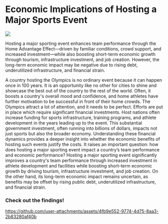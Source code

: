 # Economic Implications of Hosting a Major Sports Event 

![](https://upload.wikimedia.org/wikipedia/commons/thumb/a/a7/Olympic_flag.svg/255px-Olympic_flag.svg.png)

Hosting a major sporting event enhances team performance through the Home Advantage Effect—driven by familiar conditions, crowd support, and increased investment—while also boosting short-term economic growth through tourism, infrastructure investment, and job creation. However, the long-term economic impact may be negative due to rising debt, underutilized infrastructure, and financial strain. 

A country hosting the Olympics is no ordinary event because it can happen once in 100 years. It is an opportunity like no other for cities to shine and showcase the best out of the country to the rest of the world. Often, it boosts a country's overall mood and confidence, and home athletes have further motivation to be successful in front of their home crowds. The Olympics attract a lot of attention, and it needs to be perfect. Efforts are put in place which require significant financial investments. Host nations often increase funding for sports infrastructure, training programs, and athlete development in the years leading up to the event. This substantial government investment, often running into billions of dollars, impacts not just sports but also the broader economy. Understanding these financial dynamics provides a deeper insight into whether the economic benefits of hosting such events justify the costs. It raises an important question: how does hosting a major sporting event impact a country’s team performance and economic performance? Hosting a major sporting event significantly improves a country's team performance through increased investment in athlete development and facilities while boosting short-term economic growth by driving tourism, infrastructure investment, and job creation. On the other hand, its long-term economic impact remains uncertain, as benefits may be offset by rising public debt, underutilized infrastructure, and financial strain. 

### Check out the findings!
https://github.com/user-attachments/assets/4fb9e552-9774-4d75-8aa3-2b83280af40b
